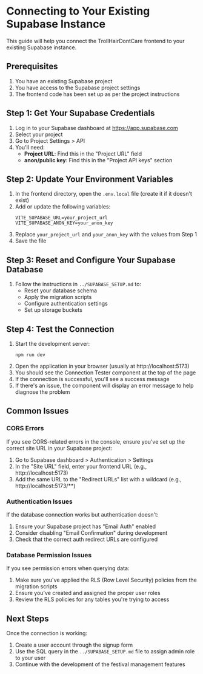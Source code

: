 # Connecting to Your Existing Supabase Instance

This guide will help you connect the TrollHairDontCare frontend to your existing Supabase instance.

## Prerequisites

1. You have an existing Supabase project
2. You have access to the Supabase project settings
3. The frontend code has been set up as per the project instructions

## Step 1: Get Your Supabase Credentials

1. Log in to your Supabase dashboard at https://app.supabase.com
2. Select your project
3. Go to Project Settings > API
4. You'll need:
   - **Project URL**: Find this in the "Project URL" field
   - **anon/public key**: Find this in the "Project API keys" section

## Step 2: Update Your Environment Variables

1. In the frontend directory, open the `.env.local` file (create it if it doesn't exist)
2. Add or update the following variables:
   ```
   VITE_SUPABASE_URL=your_project_url
   VITE_SUPABASE_ANON_KEY=your_anon_key
   ```
3. Replace `your_project_url` and `your_anon_key` with the values from Step 1
4. Save the file

## Step 3: Reset and Configure Your Supabase Database

1. Follow the instructions in `../SUPABASE_SETUP.md` to:
   - Reset your database schema
   - Apply the migration scripts
   - Configure authentication settings
   - Set up storage buckets

## Step 4: Test the Connection

1. Start the development server:
   ```
   npm run dev
   ```
2. Open the application in your browser (usually at http://localhost:5173)
3. You should see the Connection Tester component at the top of the page
4. If the connection is successful, you'll see a success message
5. If there's an issue, the component will display an error message to help diagnose the problem

## Common Issues

### CORS Errors

If you see CORS-related errors in the console, ensure you've set up the correct site URL in your Supabase project:

1. Go to Supabase dashboard > Authentication > Settings
2. In the "Site URL" field, enter your frontend URL (e.g., http://localhost:5173)
3. Add the same URL to the "Redirect URLs" list with a wildcard (e.g., http://localhost:5173/**)

### Authentication Issues

If the database connection works but authentication doesn't:

1. Ensure your Supabase project has "Email Auth" enabled
2. Consider disabling "Email Confirmation" during development
3. Check that the correct auth redirect URLs are configured

### Database Permission Issues

If you see permission errors when querying data:

1. Make sure you've applied the RLS (Row Level Security) policies from the migration scripts
2. Ensure you've created and assigned the proper user roles
3. Review the RLS policies for any tables you're trying to access

## Next Steps

Once the connection is working:

1. Create a user account through the signup form
2. Use the SQL query in the `../SUPABASE_SETUP.md` file to assign admin role to your user
3. Continue with the development of the festival management features 